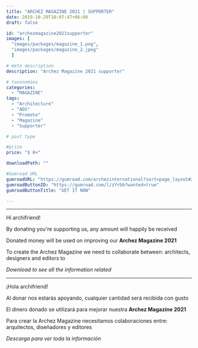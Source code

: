 ```yaml
---
title: "ARCHEZ MAGAZINE 2021 | SUPPORTER"
date: 2019-10-29T10:07:47+06:00
draft: false

id: "archezmagazine2021supporter"
images: [
  "images/packages/magazine_1.png",
  "images/packages/magazine_2.jpeg"
  ]

# meta description
description: "Archez Magazine 2021 supporter"

# taxonomies
categories:
  - "MAGAZINE"
tags:
  - "Architecture"
  - "ADS"
  - "Promote"
  - "Magazine"
  - "Supporter"

# post type

#price
price: "$ 0+"

downloadPath: ""

#Gumroad URL
gumroadURL: "https://gumroad.com/archezinternational?sort=page_layout#zYrbb"
gumroadButtonID: "https://gumroad.com/l/zYrbb?wanted=true"
gumroadButtonTitle: "GET IT NOW"

---
```


___

Hi archifriend!

By donating you're supporting us, any amount will happily be received

Donated money will be used on improving our **Archez Magazine 2021**

To create the Archez Magazine we need to collaborate between: architects, designers and editors to

*Download to see all the information related*

_____

¡Hola archifriend!

Al donar nos estarás apoyando, cualquier cantidad será recibida con gusto

El dinero donado se utilizará para mejorar nuestra **Archez Magazine 2021**

Para crear la Archez Magazine necesitamos colaboraciones entre: arquitectos, diseñadores y editores

*Descarga para ver toda la información*